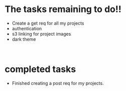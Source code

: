 # The tasks remaining to do!! 

- Create a get req for all my projects
- authentication
- s3 linking for project images
- dark theme


<br>


# completed tasks
- Finished creating a post req for my projects.
